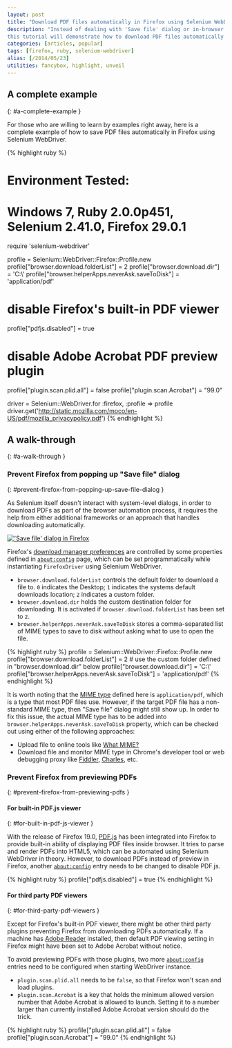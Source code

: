 ```yaml
---
layout: post
title: "Download PDF files automatically in Firefox using Selenium WebDriver"
description: "Instead of dealing with 'Save file' dialog or in-browser PDF previewing,
this tutorial will demonstrate how to download PDF files automatically in Firefox using Selenium WebDriver."
categories: [articles, popular]
tags: [firefox, ruby, selenium-webdriver]
alias: [/2014/05/23]
utilities: fancybox, highlight, unveil
---
```

## A complete example
{: #a-complete-example }

For those who are willing to learn by examples right away,
here is a complete example of how to save PDF files automatically in Firefox using Selenium WebDriver.

{% highlight ruby %}
# Environment Tested:
# Windows 7, Ruby 2.0.0p451, Selenium 2.41.0, Firefox 29.0.1
require 'selenium-webdriver'

profile = Selenium::WebDriver::Firefox::Profile.new
profile["browser.download.folderList"] = 2
profile["browser.download.dir"] = 'C:\\'
profile["browser.helperApps.neverAsk.saveToDisk"] = 'application/pdf'

# disable Firefox's built-in PDF viewer
profile["pdfjs.disabled"] = true

# disable Adobe Acrobat PDF preview plugin
profile["plugin.scan.plid.all"] = false
profile["plugin.scan.Acrobat"] = "99.0"

driver = Selenium::WebDriver.for :firefox, :profile => profile
driver.get('http://static.mozilla.com/moco/en-US/pdf/mozilla_privacypolicy.pdf')
{% endhighlight %}


## A walk-through
{: #a-walk-through }

### Prevent Firefox from popping up "Save file" dialog
{: #prevent-firefox-from-popping-up-save-file-dialog }

As Selenium itself doesn't interact with system-level dialogs,
in order to download PDFs as part of the browser automation process,
it requires the help from either additional frameworks or an approach that handles downloading automatically.

<a class="post-image" href="/assets/images/posts/2014-05-23-firefox-save-file-dialog.png" title="'Save file' dialog in Firefox">
<img itemprop="image" data-src="/assets/images/posts/2014-05-23-firefox-save-file-dialog.png" src="/assets/js/unveil/loader.gif" alt="'Save file' dialog in Firefox" />
</a>

Firefox's [download manager preferences][Download Manager preferences] are controlled by some properties defined in [`about:config`][about:config] page,
which can be set programmatically while instantiating `FirefoxDriver` using Selenium WebDriver.

 - `browser.download.folderList` controls the default folder to download a file to.
   `0` indicates the Desktop; `1` indicates the systems default downloads location; `2` indicates a custom folder.
 - `browser.download.dir` holds the custom destination folder for downloading. It is activated if `browser.download.folderList` has been set to `2`.
 - `browser.helperApps.neverAsk.saveToDisk` stores a comma-separated list of MIME types to save to disk without asking what to use to open the file.

{% highlight ruby %}
profile = Selenium::WebDriver::Firefox::Profile.new
profile["browser.download.folderList"] = 2 # use the custom folder defined in "browser.download.dir" below
profile["browser.download.dir"] = 'C:\\'
profile["browser.helperApps.neverAsk.saveToDisk"] = 'application/pdf'
{% endhighlight %}

It is worth noting that the [MIME type][MIME type] defined here is `application/pdf`, which is a type that most PDF files use.
However, if the target PDF file has a non-standard MIME type, then "Save file" dialog might still show up.
In order to fix this issue, the actual MIME type has to be added into `browser.helperApps.neverAsk.saveToDisk` property,
which can be checked out using either of the following approaches:

- Upload file to online tools like [What MIME?][What MIME?]
- Download file and monitor MIME type in Chrome's developer tool or web debugging proxy like [Fiddler][Fiddler], [Charles][Charles], etc.

### Prevent Firefox from previewing PDFs
{: #prevent-firefox-from-previewing-pdfs }

#### For built-in PDF.js viewer
{: #for-built-in-pdf-js-viewer }

With the release of Firefox 19.0,
[PDF.js][PDF.js] has been integrated into Firefox to provide built-in ability of displaying PDF files inside browser.
It tries to parse and render PDFs into HTML5, which can be automated using Selenium WebDriver in theory.
However, to download PDFs instead of preview in Firefox,
another [`about:config`][about:config] entry needs to be changed to disable PDF.js.

{% highlight ruby %}
profile["pdfjs.disabled"] = true
{% endhighlight %}

#### For third party PDF viewers
{: #for-third-party-pdf-viewers }

Except for Firefox's built-in PDF viewer, there might be other third party plugins preventing Firefox from downloading PDFs automatically.
If a machine has [Adobe Reader][Adobe Reader] installed,
then default PDF viewing setting in Firefox might have been set to Adobe Acrobat without notice.

To avoid previewing PDFs with those plugins,
two more [`about:config`][about:config] entries need to be configured when starting WebDriver instance.

- `plugin.scan.plid.all` needs to be `false`, so that Firefox won't scan and load plugins.
- `plugin.scan.Acrobat` is a key that holds the minimum allowed version number that Adobe Acrobat is allowed to launch.
Setting it to a number larger than currently installed Adobe Acrobat version should do the trick.

{% highlight ruby %}
profile["plugin.scan.plid.all"] = false
profile["plugin.scan.Acrobat"] = "99.0"
{% endhighlight %}

[about:config]: http://kb.mozillazine.org/About:config
[Download Manager preferences]: https://developer.mozilla.org/en/docs/Download_Manager_preferences
[MIME type]: http://tools.ietf.org/html/rfc2046
[What MIME?]: http://mime.ritey.com/
[Fiddler]: http://www.telerik.com/fiddler
[Charles]: http://www.charlesproxy.com/
[PDF.js]: https://github.com/mozilla/pdf.js/
[Built-in viewer]: https://support.mozilla.org/en-US/kb/view-pdf-files-firefox-without-downloading-them#w_using-the-built-in-pdf-viewer
[Adobe Reader]: http://get.adobe.com/uk/reader/
